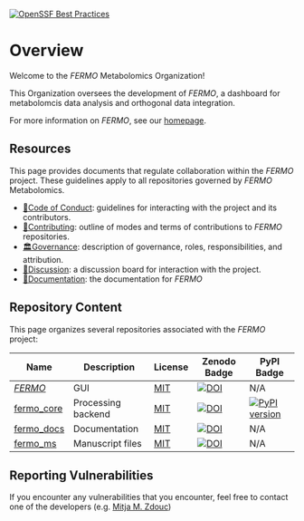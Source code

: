 [![OpenSSF Best Practices](https://www.bestpractices.dev/projects/11182/badge)](https://www.bestpractices.dev/projects/11182)

# Overview

Welcome to the *FERMO* Metabolomics Organization!

This Organization oversees the development of *FERMO*, a dashboard for metabolomcis data analysis and orthogonal data integration.

For more information on *FERMO*, see our [homepage](https://fermo.bioinformatics.nl/).

## Resources

This page provides documents that regulate collaboration within the *FERMO* project.
These guidelines apply to all repositories governed by *FERMO* Metabolomics.

- [📜Code of Conduct](../CODE_OF_CONDUCT.md): guidelines for interacting with the project and its contributors.
- [🤝Contributing](../CONTRIBUTING.md): outline of modes and terms of contributions to *FERMO* repositories.
- [🏛Governance](../GOVERNANCE.md): description of governance, roles, responsibilities, and attribution.
- [👥Discussion](https://github.com/orgs/fermo-metabolomics/discussions): a discussion board for interaction with the project.
- [📖Documentation](https://fermo-metabolomics.github.io/fermo_docs/): the documentation for *FERMO*

## Repository Content

This page organizes several repositories associated with the *FERMO* project:


| Name                                                           | Description | License        | Zenodo Badge                                                                               | PyPI Badge                                                                                      |
|----------------------------------------------------------------|--------------------|----------------|--------------------------------------------------------------------------------------------|-------------------------------------------------------------------------------------------------|
| [*FERMO*](https://github.com/fermo-metabolomics/fermo)                    | GUI    | [MIT](https://github.com/fermo-metabolomics/FERMO/blob/main/LICENSE.md)            | [![DOI](https://zenodo.org/badge/580868123.svg)](https://doi.org/10.5281/zenodo.7565700)   | N/A                                                                                             |
| [fermo_core](https://github.com/fermo-metabolomics/fermo_core)            | Processing backend  | [MIT](https://github.com/fermo-metabolomics/fermo_core/blob/main/LICENSE) | [![DOI](https://zenodo.org/badge/671395100.svg)](https://doi.org/10.5281/zenodo.11259126)  | [![PyPI version](https://badge.fury.io/py/fermo-core.svg)](https://badge.fury.io/py/fermo-core) |
| [fermo_docs](https://github.com/fermo-metabolomics/fermo_docs) | Documentation   | [MIT](https://github.com/fermo-metabolomics/fermo_docs/blob/main/LICENSE)   | [![DOI](https://zenodo.org/badge/802900204.svg)](https://doi.org/10.5281/zenodo.15149101)  | N/A                                                                                             |
| [fermo_ms](https://github.com/fermo-metabolomics/fermo_ms)  | Manuscript files | [MIT](https://github.com/fermo-metabolomics/fermo_ms/blob/main/LICENSE)  | [![DOI](https://zenodo.org/badge/951147494.svg)](https://doi.org/10.5281/zenodo.15203137) | N/A |

## Reporting Vulnerabilities

If you encounter any vulnerabilities that you encounter, feel free to contact one of the developers (e.g. [Mitja M. Zdouc](mailto:zdoucmm@gmail.com))

